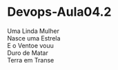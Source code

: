 # Devops-Aula04.2
Uma Linda Mulher <br>
Nasce uma Estrela<br>
E o Ventoe vouu<br>
Duro de Matar<br>
Terra em Transe<br>
 
